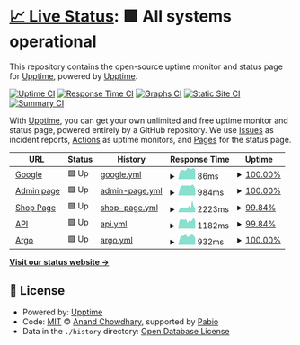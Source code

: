 # [📈 Live Status](https://upptime.github.io/upptime): <!--live status--> **🟩 All systems operational**

This repository contains the open-source uptime monitor and status page for [Upptime](https://upptime.js.org), powered by [Upptime](https://github.com/upptime/upptime).

[![Uptime CI](https://github.com/trungtrandb/upptime/workflows/Uptime%20CI/badge.svg)](https://github.com/trungtrandb/upptime/actions?query=workflow%3A%22Uptime+CI%22)
[![Response Time CI](https://github.com/trungtrandb/upptime/workflows/Response%20Time%20CI/badge.svg)](https://github.com/trungtrandb/upptime/actions?query=workflow%3A%22Response+Time+CI%22)
[![Graphs CI](https://github.com/trungtrandb/upptime/workflows/Graphs%20CI/badge.svg)](https://github.com/trungtrandb/upptime/actions?query=workflow%3A%22Graphs+CI%22)
[![Static Site CI](https://github.com/trungtrandb/upptime/workflows/Static%20Site%20CI/badge.svg)](https://github.com/trungtrandb/upptime/actions?query=workflow%3A%22Static+Site+CI%22)
[![Summary CI](https://github.com/trungtrandb/upptime/workflows/Summary%20CI/badge.svg)](https://github.com/trungtrandb/upptime/actions?query=workflow%3A%22Summary+CI%22)

With [Upptime](https://upptime.js.org), you can get your own unlimited and free uptime monitor and status page, powered entirely by a GitHub repository. We use [Issues](https://github.com/upptime/upptime/issues) as incident reports, [Actions](https://github.com/trungtrandb/upptime/actions) as uptime monitors, and [Pages](https://upptime.github.io/upptime) for the status page.

<!--start: status pages-->
<!-- This summary is generated by Upptime (https://github.com/upptime/upptime) -->
<!-- Do not edit this manually, your changes will be overwritten -->
<!-- prettier-ignore -->
| URL | Status | History | Response Time | Uptime |
| --- | ------ | ------- | ------------- | ------ |
| <img alt="" src="https://icons.duckduckgo.com/ip3/www.google.com.ico" height="13"> [Google](https://www.google.com) | 🟩 Up | [google.yml](https://github.com/trungtrandb/uptime/commits/HEAD/history/google.yml) | <details><summary><img alt="Response time graph" src="./graphs/google/response-time-week.png" height="20"> 86ms</summary><br><a href="https://trungtrandb.github.io/uptime/history/google"><img alt="Response time 118" src="https://img.shields.io/endpoint?url=https%3A%2F%2Fraw.githubusercontent.com%2Ftrungtrandb%2Fuptime%2FHEAD%2Fapi%2Fgoogle%2Fresponse-time.json"></a><br><a href="https://trungtrandb.github.io/uptime/history/google"><img alt="24-hour response time 87" src="https://img.shields.io/endpoint?url=https%3A%2F%2Fraw.githubusercontent.com%2Ftrungtrandb%2Fuptime%2FHEAD%2Fapi%2Fgoogle%2Fresponse-time-day.json"></a><br><a href="https://trungtrandb.github.io/uptime/history/google"><img alt="7-day response time 86" src="https://img.shields.io/endpoint?url=https%3A%2F%2Fraw.githubusercontent.com%2Ftrungtrandb%2Fuptime%2FHEAD%2Fapi%2Fgoogle%2Fresponse-time-week.json"></a><br><a href="https://trungtrandb.github.io/uptime/history/google"><img alt="30-day response time 104" src="https://img.shields.io/endpoint?url=https%3A%2F%2Fraw.githubusercontent.com%2Ftrungtrandb%2Fuptime%2FHEAD%2Fapi%2Fgoogle%2Fresponse-time-month.json"></a><br><a href="https://trungtrandb.github.io/uptime/history/google"><img alt="1-year response time 118" src="https://img.shields.io/endpoint?url=https%3A%2F%2Fraw.githubusercontent.com%2Ftrungtrandb%2Fuptime%2FHEAD%2Fapi%2Fgoogle%2Fresponse-time-year.json"></a></details> | <details><summary><a href="https://trungtrandb.github.io/uptime/history/google">100.00%</a></summary><a href="https://trungtrandb.github.io/uptime/history/google"><img alt="All-time uptime 100.00%" src="https://img.shields.io/endpoint?url=https%3A%2F%2Fraw.githubusercontent.com%2Ftrungtrandb%2Fuptime%2FHEAD%2Fapi%2Fgoogle%2Fuptime.json"></a><br><a href="https://trungtrandb.github.io/uptime/history/google"><img alt="24-hour uptime 100.00%" src="https://img.shields.io/endpoint?url=https%3A%2F%2Fraw.githubusercontent.com%2Ftrungtrandb%2Fuptime%2FHEAD%2Fapi%2Fgoogle%2Fuptime-day.json"></a><br><a href="https://trungtrandb.github.io/uptime/history/google"><img alt="7-day uptime 100.00%" src="https://img.shields.io/endpoint?url=https%3A%2F%2Fraw.githubusercontent.com%2Ftrungtrandb%2Fuptime%2FHEAD%2Fapi%2Fgoogle%2Fuptime-week.json"></a><br><a href="https://trungtrandb.github.io/uptime/history/google"><img alt="30-day uptime 100.00%" src="https://img.shields.io/endpoint?url=https%3A%2F%2Fraw.githubusercontent.com%2Ftrungtrandb%2Fuptime%2FHEAD%2Fapi%2Fgoogle%2Fuptime-month.json"></a><br><a href="https://trungtrandb.github.io/uptime/history/google"><img alt="1-year uptime 100.00%" src="https://img.shields.io/endpoint?url=https%3A%2F%2Fraw.githubusercontent.com%2Ftrungtrandb%2Fuptime%2FHEAD%2Fapi%2Fgoogle%2Fuptime-year.json"></a></details>
| <img alt="" src="https://icons.duckduckgo.com/ip3/admin.trungtq.io.ico" height="13"> [Admin page](https://admin.trungtq.io) | 🟩 Up | [admin-page.yml](https://github.com/trungtrandb/uptime/commits/HEAD/history/admin-page.yml) | <details><summary><img alt="Response time graph" src="./graphs/admin-page/response-time-week.png" height="20"> 984ms</summary><br><a href="https://trungtrandb.github.io/uptime/history/admin-page"><img alt="Response time 902" src="https://img.shields.io/endpoint?url=https%3A%2F%2Fraw.githubusercontent.com%2Ftrungtrandb%2Fuptime%2FHEAD%2Fapi%2Fadmin-page%2Fresponse-time.json"></a><br><a href="https://trungtrandb.github.io/uptime/history/admin-page"><img alt="24-hour response time 675" src="https://img.shields.io/endpoint?url=https%3A%2F%2Fraw.githubusercontent.com%2Ftrungtrandb%2Fuptime%2FHEAD%2Fapi%2Fadmin-page%2Fresponse-time-day.json"></a><br><a href="https://trungtrandb.github.io/uptime/history/admin-page"><img alt="7-day response time 984" src="https://img.shields.io/endpoint?url=https%3A%2F%2Fraw.githubusercontent.com%2Ftrungtrandb%2Fuptime%2FHEAD%2Fapi%2Fadmin-page%2Fresponse-time-week.json"></a><br><a href="https://trungtrandb.github.io/uptime/history/admin-page"><img alt="30-day response time 902" src="https://img.shields.io/endpoint?url=https%3A%2F%2Fraw.githubusercontent.com%2Ftrungtrandb%2Fuptime%2FHEAD%2Fapi%2Fadmin-page%2Fresponse-time-month.json"></a><br><a href="https://trungtrandb.github.io/uptime/history/admin-page"><img alt="1-year response time 902" src="https://img.shields.io/endpoint?url=https%3A%2F%2Fraw.githubusercontent.com%2Ftrungtrandb%2Fuptime%2FHEAD%2Fapi%2Fadmin-page%2Fresponse-time-year.json"></a></details> | <details><summary><a href="https://trungtrandb.github.io/uptime/history/admin-page">100.00%</a></summary><a href="https://trungtrandb.github.io/uptime/history/admin-page"><img alt="All-time uptime 100.00%" src="https://img.shields.io/endpoint?url=https%3A%2F%2Fraw.githubusercontent.com%2Ftrungtrandb%2Fuptime%2FHEAD%2Fapi%2Fadmin-page%2Fuptime.json"></a><br><a href="https://trungtrandb.github.io/uptime/history/admin-page"><img alt="24-hour uptime 100.00%" src="https://img.shields.io/endpoint?url=https%3A%2F%2Fraw.githubusercontent.com%2Ftrungtrandb%2Fuptime%2FHEAD%2Fapi%2Fadmin-page%2Fuptime-day.json"></a><br><a href="https://trungtrandb.github.io/uptime/history/admin-page"><img alt="7-day uptime 100.00%" src="https://img.shields.io/endpoint?url=https%3A%2F%2Fraw.githubusercontent.com%2Ftrungtrandb%2Fuptime%2FHEAD%2Fapi%2Fadmin-page%2Fuptime-week.json"></a><br><a href="https://trungtrandb.github.io/uptime/history/admin-page"><img alt="30-day uptime 100.00%" src="https://img.shields.io/endpoint?url=https%3A%2F%2Fraw.githubusercontent.com%2Ftrungtrandb%2Fuptime%2FHEAD%2Fapi%2Fadmin-page%2Fuptime-month.json"></a><br><a href="https://trungtrandb.github.io/uptime/history/admin-page"><img alt="1-year uptime 100.00%" src="https://img.shields.io/endpoint?url=https%3A%2F%2Fraw.githubusercontent.com%2Ftrungtrandb%2Fuptime%2FHEAD%2Fapi%2Fadmin-page%2Fuptime-year.json"></a></details>
| <img alt="" src="https://icons.duckduckgo.com/ip3/trungtq.io.ico" height="13"> [Shop Page](https://trungtq.io) | 🟩 Up | [shop-page.yml](https://github.com/trungtrandb/uptime/commits/HEAD/history/shop-page.yml) | <details><summary><img alt="Response time graph" src="./graphs/shop-page/response-time-week.png" height="20"> 2223ms</summary><br><a href="https://trungtrandb.github.io/uptime/history/shop-page"><img alt="Response time 1797" src="https://img.shields.io/endpoint?url=https%3A%2F%2Fraw.githubusercontent.com%2Ftrungtrandb%2Fuptime%2FHEAD%2Fapi%2Fshop-page%2Fresponse-time.json"></a><br><a href="https://trungtrandb.github.io/uptime/history/shop-page"><img alt="24-hour response time 1788" src="https://img.shields.io/endpoint?url=https%3A%2F%2Fraw.githubusercontent.com%2Ftrungtrandb%2Fuptime%2FHEAD%2Fapi%2Fshop-page%2Fresponse-time-day.json"></a><br><a href="https://trungtrandb.github.io/uptime/history/shop-page"><img alt="7-day response time 2223" src="https://img.shields.io/endpoint?url=https%3A%2F%2Fraw.githubusercontent.com%2Ftrungtrandb%2Fuptime%2FHEAD%2Fapi%2Fshop-page%2Fresponse-time-week.json"></a><br><a href="https://trungtrandb.github.io/uptime/history/shop-page"><img alt="30-day response time 1797" src="https://img.shields.io/endpoint?url=https%3A%2F%2Fraw.githubusercontent.com%2Ftrungtrandb%2Fuptime%2FHEAD%2Fapi%2Fshop-page%2Fresponse-time-month.json"></a><br><a href="https://trungtrandb.github.io/uptime/history/shop-page"><img alt="1-year response time 1797" src="https://img.shields.io/endpoint?url=https%3A%2F%2Fraw.githubusercontent.com%2Ftrungtrandb%2Fuptime%2FHEAD%2Fapi%2Fshop-page%2Fresponse-time-year.json"></a></details> | <details><summary><a href="https://trungtrandb.github.io/uptime/history/shop-page">99.84%</a></summary><a href="https://trungtrandb.github.io/uptime/history/shop-page"><img alt="All-time uptime 99.92%" src="https://img.shields.io/endpoint?url=https%3A%2F%2Fraw.githubusercontent.com%2Ftrungtrandb%2Fuptime%2FHEAD%2Fapi%2Fshop-page%2Fuptime.json"></a><br><a href="https://trungtrandb.github.io/uptime/history/shop-page"><img alt="24-hour uptime 100.00%" src="https://img.shields.io/endpoint?url=https%3A%2F%2Fraw.githubusercontent.com%2Ftrungtrandb%2Fuptime%2FHEAD%2Fapi%2Fshop-page%2Fuptime-day.json"></a><br><a href="https://trungtrandb.github.io/uptime/history/shop-page"><img alt="7-day uptime 99.84%" src="https://img.shields.io/endpoint?url=https%3A%2F%2Fraw.githubusercontent.com%2Ftrungtrandb%2Fuptime%2FHEAD%2Fapi%2Fshop-page%2Fuptime-week.json"></a><br><a href="https://trungtrandb.github.io/uptime/history/shop-page"><img alt="30-day uptime 99.92%" src="https://img.shields.io/endpoint?url=https%3A%2F%2Fraw.githubusercontent.com%2Ftrungtrandb%2Fuptime%2FHEAD%2Fapi%2Fshop-page%2Fuptime-month.json"></a><br><a href="https://trungtrandb.github.io/uptime/history/shop-page"><img alt="1-year uptime 99.92%" src="https://img.shields.io/endpoint?url=https%3A%2F%2Fraw.githubusercontent.com%2Ftrungtrandb%2Fuptime%2FHEAD%2Fapi%2Fshop-page%2Fuptime-year.json"></a></details>
| <img alt="" src="https://icons.duckduckgo.com/ip3/api.trungtq.io.ico" height="13"> [API](https://api.trungtq.io/auth/test) | 🟩 Up | [api.yml](https://github.com/trungtrandb/uptime/commits/HEAD/history/api.yml) | <details><summary><img alt="Response time graph" src="./graphs/api/response-time-week.png" height="20"> 1182ms</summary><br><a href="https://trungtrandb.github.io/uptime/history/api"><img alt="Response time 1157" src="https://img.shields.io/endpoint?url=https%3A%2F%2Fraw.githubusercontent.com%2Ftrungtrandb%2Fuptime%2FHEAD%2Fapi%2Fapi%2Fresponse-time.json"></a><br><a href="https://trungtrandb.github.io/uptime/history/api"><img alt="24-hour response time 1062" src="https://img.shields.io/endpoint?url=https%3A%2F%2Fraw.githubusercontent.com%2Ftrungtrandb%2Fuptime%2FHEAD%2Fapi%2Fapi%2Fresponse-time-day.json"></a><br><a href="https://trungtrandb.github.io/uptime/history/api"><img alt="7-day response time 1182" src="https://img.shields.io/endpoint?url=https%3A%2F%2Fraw.githubusercontent.com%2Ftrungtrandb%2Fuptime%2FHEAD%2Fapi%2Fapi%2Fresponse-time-week.json"></a><br><a href="https://trungtrandb.github.io/uptime/history/api"><img alt="30-day response time 1157" src="https://img.shields.io/endpoint?url=https%3A%2F%2Fraw.githubusercontent.com%2Ftrungtrandb%2Fuptime%2FHEAD%2Fapi%2Fapi%2Fresponse-time-month.json"></a><br><a href="https://trungtrandb.github.io/uptime/history/api"><img alt="1-year response time 1157" src="https://img.shields.io/endpoint?url=https%3A%2F%2Fraw.githubusercontent.com%2Ftrungtrandb%2Fuptime%2FHEAD%2Fapi%2Fapi%2Fresponse-time-year.json"></a></details> | <details><summary><a href="https://trungtrandb.github.io/uptime/history/api">99.84%</a></summary><a href="https://trungtrandb.github.io/uptime/history/api"><img alt="All-time uptime 99.66%" src="https://img.shields.io/endpoint?url=https%3A%2F%2Fraw.githubusercontent.com%2Ftrungtrandb%2Fuptime%2FHEAD%2Fapi%2Fapi%2Fuptime.json"></a><br><a href="https://trungtrandb.github.io/uptime/history/api"><img alt="24-hour uptime 100.00%" src="https://img.shields.io/endpoint?url=https%3A%2F%2Fraw.githubusercontent.com%2Ftrungtrandb%2Fuptime%2FHEAD%2Fapi%2Fapi%2Fuptime-day.json"></a><br><a href="https://trungtrandb.github.io/uptime/history/api"><img alt="7-day uptime 99.84%" src="https://img.shields.io/endpoint?url=https%3A%2F%2Fraw.githubusercontent.com%2Ftrungtrandb%2Fuptime%2FHEAD%2Fapi%2Fapi%2Fuptime-week.json"></a><br><a href="https://trungtrandb.github.io/uptime/history/api"><img alt="30-day uptime 99.66%" src="https://img.shields.io/endpoint?url=https%3A%2F%2Fraw.githubusercontent.com%2Ftrungtrandb%2Fuptime%2FHEAD%2Fapi%2Fapi%2Fuptime-month.json"></a><br><a href="https://trungtrandb.github.io/uptime/history/api"><img alt="1-year uptime 99.66%" src="https://img.shields.io/endpoint?url=https%3A%2F%2Fraw.githubusercontent.com%2Ftrungtrandb%2Fuptime%2FHEAD%2Fapi%2Fapi%2Fuptime-year.json"></a></details>
| <img alt="" src="https://icons.duckduckgo.com/ip3/argo.trungtq.io.ico" height="13"> [Argo](https://argo.trungtq.io) | 🟩 Up | [argo.yml](https://github.com/trungtrandb/uptime/commits/HEAD/history/argo.yml) | <details><summary><img alt="Response time graph" src="./graphs/argo/response-time-week.png" height="20"> 932ms</summary><br><a href="https://trungtrandb.github.io/uptime/history/argo"><img alt="Response time 872" src="https://img.shields.io/endpoint?url=https%3A%2F%2Fraw.githubusercontent.com%2Ftrungtrandb%2Fuptime%2FHEAD%2Fapi%2Fargo%2Fresponse-time.json"></a><br><a href="https://trungtrandb.github.io/uptime/history/argo"><img alt="24-hour response time 725" src="https://img.shields.io/endpoint?url=https%3A%2F%2Fraw.githubusercontent.com%2Ftrungtrandb%2Fuptime%2FHEAD%2Fapi%2Fargo%2Fresponse-time-day.json"></a><br><a href="https://trungtrandb.github.io/uptime/history/argo"><img alt="7-day response time 932" src="https://img.shields.io/endpoint?url=https%3A%2F%2Fraw.githubusercontent.com%2Ftrungtrandb%2Fuptime%2FHEAD%2Fapi%2Fargo%2Fresponse-time-week.json"></a><br><a href="https://trungtrandb.github.io/uptime/history/argo"><img alt="30-day response time 872" src="https://img.shields.io/endpoint?url=https%3A%2F%2Fraw.githubusercontent.com%2Ftrungtrandb%2Fuptime%2FHEAD%2Fapi%2Fargo%2Fresponse-time-month.json"></a><br><a href="https://trungtrandb.github.io/uptime/history/argo"><img alt="1-year response time 872" src="https://img.shields.io/endpoint?url=https%3A%2F%2Fraw.githubusercontent.com%2Ftrungtrandb%2Fuptime%2FHEAD%2Fapi%2Fargo%2Fresponse-time-year.json"></a></details> | <details><summary><a href="https://trungtrandb.github.io/uptime/history/argo">100.00%</a></summary><a href="https://trungtrandb.github.io/uptime/history/argo"><img alt="All-time uptime 100.00%" src="https://img.shields.io/endpoint?url=https%3A%2F%2Fraw.githubusercontent.com%2Ftrungtrandb%2Fuptime%2FHEAD%2Fapi%2Fargo%2Fuptime.json"></a><br><a href="https://trungtrandb.github.io/uptime/history/argo"><img alt="24-hour uptime 100.00%" src="https://img.shields.io/endpoint?url=https%3A%2F%2Fraw.githubusercontent.com%2Ftrungtrandb%2Fuptime%2FHEAD%2Fapi%2Fargo%2Fuptime-day.json"></a><br><a href="https://trungtrandb.github.io/uptime/history/argo"><img alt="7-day uptime 100.00%" src="https://img.shields.io/endpoint?url=https%3A%2F%2Fraw.githubusercontent.com%2Ftrungtrandb%2Fuptime%2FHEAD%2Fapi%2Fargo%2Fuptime-week.json"></a><br><a href="https://trungtrandb.github.io/uptime/history/argo"><img alt="30-day uptime 100.00%" src="https://img.shields.io/endpoint?url=https%3A%2F%2Fraw.githubusercontent.com%2Ftrungtrandb%2Fuptime%2FHEAD%2Fapi%2Fargo%2Fuptime-month.json"></a><br><a href="https://trungtrandb.github.io/uptime/history/argo"><img alt="1-year uptime 100.00%" src="https://img.shields.io/endpoint?url=https%3A%2F%2Fraw.githubusercontent.com%2Ftrungtrandb%2Fuptime%2FHEAD%2Fapi%2Fargo%2Fuptime-year.json"></a></details>

<!--end: status pages-->

[**Visit our status website →**](https://upptime.github.io/upptime)

## 📄 License

- Powered by: [Upptime](https://github.com/upptime/upptime)
- Code: [MIT](./LICENSE) © [Anand Chowdhary](https://anandchowdhary.com), supported by [Pabio](https://pabio.com)
- Data in the `./history` directory: [Open Database License](https://opendatacommons.org/licenses/odbl/1-0/)
